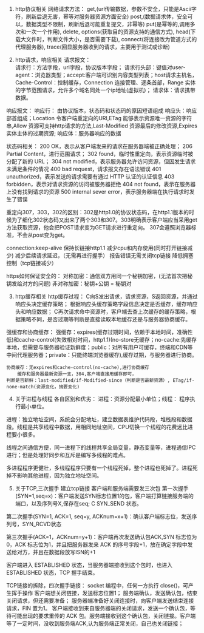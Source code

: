 1. http协议相关
网络请求方法： 
get,(url传输数据，参数不安全，只能是Ascii字符，刷新后退无害，幂等对服务器资源方面安全)
post,(数据请求体，安全可以，数据类型不限制，刷新后退可能重复提交，非幂等)
put(是幂等的,调用多次和一次一个作用),
delete,
options(获取目的资源支持的通信方式),
head(下载大文件时，判断文件大小，是否需要下载),
connect(将连接改为管道方式的代理服务器),
trace(回显服务器收到的请求，主要用于测试或诊断)


2. http请求，响应相关
请求报文：  
    请求行：方法字段，url字段，协议版本字段；
    请求行头部：键值对user-agent：浏览器类型；accept:客户端可识别内容类型列表；host请求主机名，Cache-Control：控制缓存，Connection 连接管理、逐条首部，Range 实体的字节范围请求，允许多个域名同处一个ip地址(虚拟机)；
    请求体：请求携带数据。

响应报文：
    响应行： 由协议版本，状态码和状态码的原因短语组成
    响应头：响应部首组成；Location 令客户端重定向的URI,ETag 能够表示资源唯一资源的字符串,Allow 资源可支持http请求的方法,Last-Modified 资源最后的修改资源,Expires 实体主体的过期资源;
    响应体：服务器响应的数据

状态码相关：
    200 OK，表示从客户端发来的请求在服务器端被正确处理；
    206 Partial Content，进行范围请求；
    302 found，临时性重定向，表示资源临时被分配了新的 URL；
    304 not modified，表示服务器允许访问资源，但因发生请求未满足条件的情况
    400 bad request，请求报文存在语法错误 
    401 unauthorized，表示发送的请求需要有通过 HTTP 认证的认证信息 
    403 forbidden，表示对请求资源的访问被服务器拒绝 
    404 not found，表示在服务器上没有找到请求的资源 
    500 internal sever error，表示服务器端在执行请求时发生了错误 

重定向307，303，302的区别：302是http1.0的协议状态码，在http1.1版本的时候为了细化302状态码又出来了两个303和307。303明确表示客户端应当采用get方法获取资源，他会把POST请求变为GET请求进行重定向。 307会遵照浏览器标准，不会从post变为get。

connection:keep-alive  保持长链接http1.1
    减少cpu和内存使用(同时打开链接减少)
    减少后续请求延迟，（无需再进行握手）
    报告错误无需关闭tcp链接
    降低拥塞控制（tcp链接减少）

https如何保证安全的：
    对称加密：通信双方用同一个秘钥加密，(无法首次把秘钥发给对方的问题)
    非对称加密：秘钥+公钥 = 秘钥对


3. http缓存相关
http缓存过程：
    C向S发出请求，请求资源，S返回资源，并通过响应头决定缓存策略；
    根据响应头缓存策略字段信息决定是否缓存，缓存响应头和响应数据；
    C再次请求命中资源时，客户端去查上次缓存的缓存策略，根据策略不同，是否过期等判断是直接读取本地缓存还是与服务器协商缓存。


强缓存和协商缓存：
    强缓存：expires(缓存过期时间，依赖于本地时间，准确性低)和cache-control(失效相对时间，http1.1)(no-store无缓存；no-cache:先缓存本地，但需要与服务器验证新鲜度；public：对所有用户可缓存，终端和CDN等中间代理服务器；private：只能终端浏览器缓存),缓存过期，与服务器进行协商。

    协商缓存：无expires和cache-control(no-cache),进行协商缓存
        缓存和服务器最新资源一支，304,客户端直接用缓存即可，
    判断是否新鲜：last-modified/if-Modified-since（判断是否最新资源）, ETag/if-none-match(资源变化，摘要变化)



4. 关于进程与线程
各自区别和优劣：
进程：资源分配最小单位；线程： 程序执行最小单位。

进程：独立地址空间，系统会分配地址，建立数据表维护代码段，堆栈段和数据段。线程是共享线程中数据，用相同地址空间，CPU切换一个线程的花费远比进程要小很多。

线程之间通信方便，同一进程下的线程共享全局变量，静态变量等，进程通信IPC进行；但是处理好同步和互斥是编写多线程的难点。

多进程程序更健壮，多线程程序只要有一个线程死掉，整个进程也死掉了。进程死掉不影响其他进程，因为独立地址空间。



5. 关于TCP,三次握手
建立tcp链接  客户端和服务端需要发三次包
第一次握手(SYN=1,seq=x)：客户端发送SYN标志位置1的包，客户端打算链接服务端的端口，以及序列号X,保存在seq;  C  SYN_SEND 状态。

第二次握手(SYN=1, ACK=1, seq=y, ACKnum=x+1)：确认客户端标志位，发送序列号，SYN_RCVD状态

第三次握手(ACK=1，ACKnum=y+1)：客户端再次发送确认包ACK,SYN 标志位为0，ACK 标志位为1，并且把服务器发来 ACK 的序号字段+1，放在确定字段中发送给对方，并且在数据段放写ISN的+1

客户端进入 ESTABLISHED 状态，当服务器端接收到这个包时，也进入 ESTABLISHED 状态，TCP 握手结束。


TCP链接的拆除，四次握手链接：
socket 编程中，任何一方执行 close()，可产生挥手操作
客户端想关闭链接，发送标志位置1；
服务端确认，发送确认包，结束关闭请求，但还需要准备；
服务器端准备好关闭连接时，向客户端发送结束连接请求，FIN 置为1。
客户端接收到来自服务器端的关闭请求，发送一个确认包，等待可能出现的要求重传的 ACK 包。服务端接收到这个确认包，关闭链接。客户端等了一定时间，没收到服务端ACK,认为服务端正常关闭，自己也关闭链接；